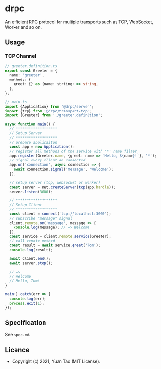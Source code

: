 # drpc

An efficient RPC protocol for multiple transports such as TCP, WebSocket, Worker and so on.

## Usage

### TCP Channel

```ts
// greeter.definition.ts
export const Greeter = {
  name: 'greeter',
  methods: {
    greet: {} as (name: strting) => string,
  },
};
```

```ts
// main.ts
import {Application} from '@drpc/server';
import {tcp} from '@drpc/transport-tcp';
import {Greeter} from './greeter.definition';

async function main() {
  // *******************
  // Setup Server
  // *******************
  // prepare applicaiton
  const app = new Application();
  // register all methods of the service with '*' name filter
  app.register(Greeter.name, {greet: name => `Hello, ${name}!`}, '*');
  // signal every client on connected
  app.on('connection', async connection => {
    await connection.signal('message', 'Welcome');
  });

  // setup server (tcp, websocket or worker)
  const server = net.createServer(tcp(app.handle));
  server.listen(3000);

  // *******************
  // Setup Client
  // *******************
  const client = connect('tcp://localhost:3000');
  // subscribe "message" signal
  client.remote.on('message', message => {
    console.log(message); // => Welcome
  });
  const service = client.remote.service(Greeter);
  // call remote method
  const result = await service.greet('Tom');
  console.log(result);

  await client.end();
  await server.stop();

  // =>
  // Welcome
  // Hello, Tom!
}

main().catch(err => {
  console.log(err);
  process.exit(1);
});
```

## Specification

See `spec.md`.

## Licence

- Copyright (c) 2021, Yuan Tao (MIT License).
